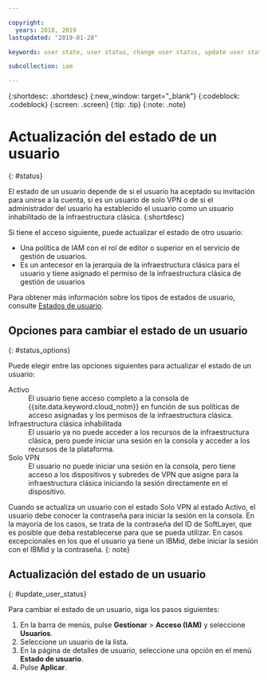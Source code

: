 ```yaml
---

copyright:
  years: 2018, 2019
lastupdated: "2019-01-28"

keywords: user state, user status, change user status, update user status

subcollection: iam

---
```



{:shortdesc: .shortdesc}
{:new_window: target="_blank"}
{:codeblock: .codeblock}
{:screen: .screen}
{:tip: .tip}
{:note: .note}

# Actualización del estado de un usuario
{: #status}

El estado de un usuario depende de si el usuario ha aceptado su invitación para unirse a la cuenta, si es un usuario de solo VPN o de si el administrador del usuario ha establecido el usuario como un usuario inhabilitado de la infraestructura clásica.
{:shortdesc}

Si tiene el acceso siguiente, puede actualizar el estado de otro usuario:

  * Una política de IAM con el rol de editor o superior en el servicio de gestión de usuarios.
  * Es un antecesor en la jerarquía de la infraestructura clásica para el usuario y tiene asignado el permiso de la infraestructura clásica de gestión de usuarios

Para obtener más información sobre los tipos de estados de usuario, consulte [Estados de usuario](/docs/iam?topic=iam-user_status#user_status).

## Opciones para cambiar el estado de un usuario
{: #status_options}

Puede elegir entre las opciones siguientes para actualizar el estado de un usuario:

<dl>
<dt>Activo</dt>
<dd>El usuario tiene acceso completo a la consola de {{site.data.keyword.cloud_notm}} en función de sus políticas de acceso asignadas y los permisos de la infraestructura clásica.</dd>
<dt>Infraestructura clásica inhabilitada</dt>
<dd>El usuario ya no puede acceder a los recursos de la infraestructura clásica, pero puede iniciar una sesión en la consola y acceder a los recursos de la plataforma.</dd>
<dt>Solo VPN</dt>
<dd>El usuario no puede iniciar una sesión en la consola, pero tiene acceso a los dispositivos y subredes de VPN que asigne para la infraestructura clásica iniciando la sesión directamente en el dispositivo.</dd>
</dl>

Cuando se actualiza un usuario con el estado Solo VPN al estado Activo, el usuario debe conocer la contraseña para iniciar la sesión en la consola. En la mayoría de los casos, se trata de la contraseña del ID de SoftLayer, que es posible que deba restablecerse para que se pueda utilizar. En casos excepcionales en los que el usuario ya tiene un IBMid, debe iniciar la sesión con el IBMid y la contraseña.
{: note}

## Actualización del estado de un usuario
{: #update_user_status}

Para cambiar el estado de un usuario, siga los pasos siguientes:

1. En la barra de menús, pulse **Gestionar** &gt; **Acceso (IAM)** y seleccione **Usuarios**.
2. Seleccione un usuario de la lista.
3. En la página de detalles de usuario, seleccione una opción en el menú **Estado de usuario**.  
4. Pulse **Aplicar**.
